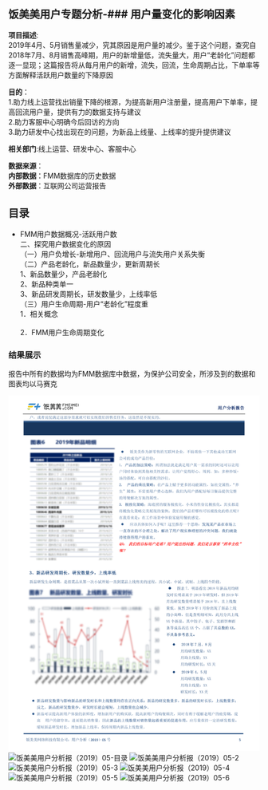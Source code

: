 ## 饭美美用户专题分析-### 用户量变化的影响因素
 
__项目描述__:<br>
2019年4月、5月销售量减少，究其原因是用户量的减少。鉴于这个问题，查究自2018年7月、8月销售高峰期，用户的新增量低，流失量大，用户“老龄化”问题都逐一显现；这篇报告将从每月用户的新增，流失，回流，生命周期占比，下单率等方面解释活跃用户数量的下降原因

__目的__：<br>
1.助力线上运营找出销量下降的根源，为提高新用户注册量，提高用户下单率，提高回流用户量，提供有力的数据支持与建议<br>
2.助力客服中心明确今后回访的方向<br>
3.助力研发中心找出现在的问题，为新品上线量、上线率的提升提供建议

__相关部门__:线上运营、研发中心、客服中心<br>

__数据来源__：<br>
     ____内部数据____：FMM数据库的历史数据<br>
     ____外部数据____：互联网公司运营报告<br>
     
## 目录
+ FMM用户数据概况-活跃用户数<br>
二、探究用户数据变化的原因<br>
      （一）用户负增长-新增用户、回流用户与流失用户关系失衡<br>
      （二）产品老龄化，新品数量少，更新周期长<br>
          1、新品数量少，产品老龄化<br>
          2、新品种类单一<br>
          3、新品研发周期长，研发数量少，上线率低<br>
      （三）用户生命周期-用户“老龄化”程度重<br>
          1．相关概念<br>	
          2．FMM用户生命周期变化<br>
          

### 结果展示<br>
报告中所有的数据均为FMM数据库中数据，为保护公司安全，所涉及到的数据和图表均以马赛克<br>

![饭美美用户分析报（2019）05-首页](https://github.com/EvelynZP/Data-Analysis-Report/blob/master/FMM-%E7%94%A8%E6%88%B7%E4%B8%93%E9%A2%98%E5%88%86%E6%9E%90/0606110452466.png)<br>
![饭美美用户分析报（2019）05-目录]()
![饭美美用户分析报（2019）05-2]()
![饭美美用户分析报（2019）05-3]()
![饭美美用户分析报（2019）05-4]()
![饭美美用户分析报（2019）05-5]()
![饭美美用户分析报（2019）05-6]()
